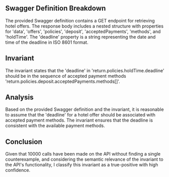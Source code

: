 ## Swagger Definition Breakdown
The provided Swagger definition contains a GET endpoint for retrieving hotel offers. The response body includes a nested structure with properties for 'data', 'offers', 'policies', 'deposit', 'acceptedPayments', 'methods', and 'holdTime'. The 'deadline' property is a string representing the date and time of the deadline in ISO 8601 format.

## Invariant
The invariant states that the 'deadline' in 'return.policies.holdTime.deadline' should be in the sequence of accepted payment methods 'return.policies.deposit.acceptedPayments.methods[]'.

## Analysis
Based on the provided Swagger definition and the invariant, it is reasonable to assume that the 'deadline' for a hotel offer should be associated with accepted payment methods. The invariant ensures that the deadline is consistent with the available payment methods.

## Conclusion
Given that 10000 calls have been made on the API without finding a single counterexample, and considering the semantic relevance of the invariant to the API's functionality, I classify this invariant as a true-positive with high confidence.
